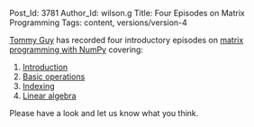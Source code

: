 Post_Id: 3781
Author_Id: wilson.g
Title: Four Episodes on Matrix Programming
Tags: content, versions/version-4

<p><a href="http://www.cs.utoronto.ca/~guy/">Tommy Guy</a> has recorded four introductory episodes on <a href="/4_0/matrix/">matrix programming with NumPy</a> covering:</p>
<ol>
<li><a href="/4_0/matrix/intro.html">Introduction</a></li>
<li><a href="/4_0/matrix/basics.html">Basic operations</a></li>
<li><a href="/4_0/matrix/indexing.html">Indexing</a></li>
<li><a href="/4_0/matrix/linalg.html">Linear algebra</a></li>
</ol>
<p>Please have a look and let us know what you think.</p>
